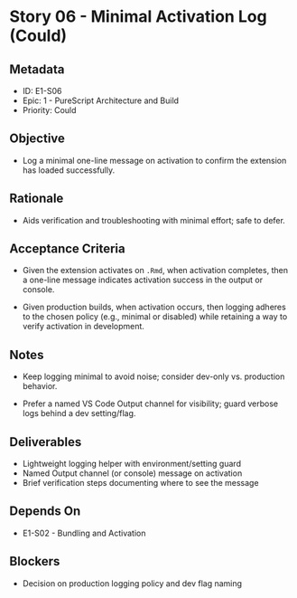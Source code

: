 # Story 06 - Minimal Activation Log (Could)

## Metadata
- ID: E1-S06
- Epic: 1 - PureScript Architecture and Build
- Priority: Could

## Objective
- Log a minimal one-line message on activation to confirm the extension has loaded successfully.

## Rationale
- Aids verification and troubleshooting with minimal effort; safe to defer.

## Acceptance Criteria
- Given the extension activates on `.Rmd`, when activation completes, then a one-line message indicates activation success in the output or console.

- Given production builds, when activation occurs, then logging adheres to the chosen policy (e.g., minimal or disabled) while retaining a way to verify activation in development.

## Notes
- Keep logging minimal to avoid noise; consider dev-only vs. production behavior.

- Prefer a named VS Code Output channel for visibility; guard verbose logs behind a dev setting/flag.

## Deliverables
- Lightweight logging helper with environment/setting guard
- Named Output channel (or console) message on activation
- Brief verification steps documenting where to see the message

## Depends On
- E1-S02 - Bundling and Activation

## Blockers
- Decision on production logging policy and dev flag naming
